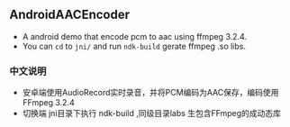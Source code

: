 ## AndroidAACEncoder
* A android demo that encode pcm to aac using ffmpeg 3.2.4. 
* You can `cd` to `jni/` and run `ndk-build` gerate ffmpeg .so libs. 


### 中文说明
* 安卓端使用AudioRecord实时录音，并将PCM编码为AAC保存，编码使用FFmpeg 3.2.4 
* 切换端 jni目录下执行 ndk-build ,同级目录labs 生包含FFmpeg的成动态库

